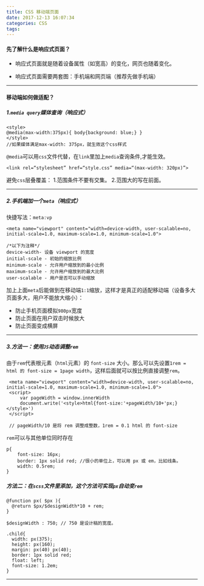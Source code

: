 ```yaml
---
title: CSS 移动端页面
date: 2017-12-13 16:07:34
categories: CSS
tags:
---
```

#### 先了解什么是响应式页面？
* 响应式页面就是随着设备属性（如宽高）的变化，网页也随着变化。

* 响应式页面需要两套图：手机端和网页端（推荐先做手机端）

------

#### 移动端如何做适配？ 
##### 1.`media query`媒体查询（响应式）

	<style> 
	@media(max-width:375px){ body{background: blue;} } 
	</style>
	//如果媒体满足max-width: 375px，就生效这个css样式

`@media`可以用`css`文件代替，在`link`里加上`media`查询条件,才能生效。
	
	<link rel=“stylesheet” href=“style.css” media=“(max-width: 320px)”>	
	
避免`css`层叠覆盖：
1.范围条件不要有交集。 
2.范围大的写在前面。  
	
------
   
##### 2.手机端加一个`meta`（响应式）
快捷写法：`meta:vp`

    <meta name="viewport" content="width=device-width, user-scalable=no, initial-scale=1.0, maximum-scale=1.0, minimum-scale=1.0"> 
    
    /*以下为注释*/
    device-width- 设备 viewport 的宽度
	initial-scale - 初始的缩放比例
	minimum-scale - 允许用户缩放到的最小比例
	maximum-scale - 允许用户缩放到的最大比例
	user-scalable - 用户是否可以手动缩放
     
加上上面`meta`后能做到在移动端`1:1`缩放，这样才是真正的适配移动端（设备多大页面多大，用户不能放大缩小）：

* 防止手机页面模拟`980px`宽度
* 防止页面在用户双击时候放大
* 防止页面变成横屏 

------

##### 3.方法一：使用`JS`动态调整`rem`
由于`rem`代表根元素（`html`元素）的 `font-size` 大小。那么可以先设置`1rem = html 的 font-size = 1page width`，这样后面就可以按比例直接调整`rem`。

	 <meta name="viewport" content="width=device-width, user-scalable=no, initial-scale=1.0, maximum-scale=1.0, minimum-scale=1.0">
	 <script>
	     var pageWidth = window.innerWidth
	     document.write('<style>html{font-size:'+pageWidth/10+'px;}</style>') 
	 </script>
	 
	 // pageWidth/10 是将 rem 调整成整数，1rem = 0.1 html 的 font-size	 
 
`rem`可以与其他单位同时存在
	
	p{
		font-size: 16px;
		border: 1px solid red; //很小的单位上，可以用 px 或 em，比如线条。
		width: 0.5rem; 
	}
 
##### 方法二：在`scss`文件里添加，这个方法可实现`px`自动变`rem`

	@function px( $px ){
	  @return $px/$designWidth*10 + rem;
	}
	
	$designWidth : 750; // 750 是设计稿的宽度。 
	
	.child{
	  width: px(375);
	  height: px(160);
	  margin: px(40) px(40);
	  border: 1px solid red;
	  float: left;
	  font-size: 1.2em;
	}
	
----






	
             
